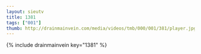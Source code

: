 ```yaml
--- 
layout: sieutv
title: 1381
tags: ["001"]
thumb: http://drainmainvein.com/media/videos/tmb/000/001/381/player.jpg
---
```

{% include drainmainvein key="1381" %} 
